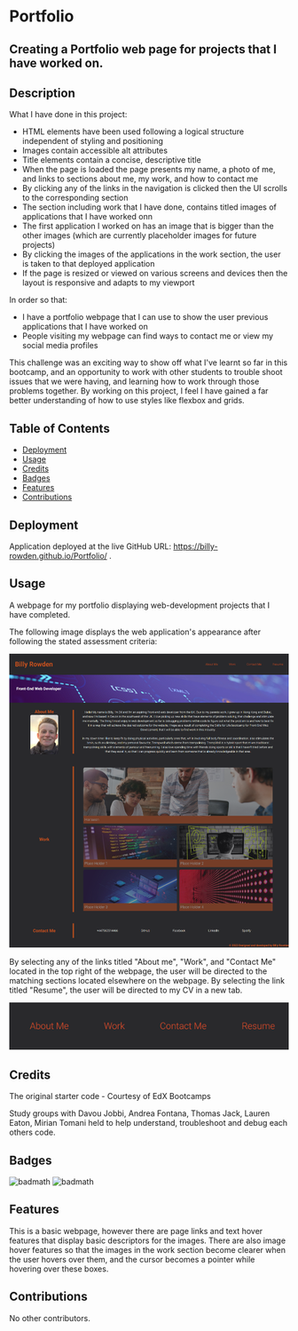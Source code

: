 # Portfolio

## Creating a Portfolio web page for projects that I have worked on. 

## Description 

What I have done in this project:

- HTML elements have been used following a logical structure independent of styling and positioning
- Images contain accessible alt attributes
- Title elements contain a concise, descriptive title
- When the page is loaded the page presents my name, a photo of me, and links to sections about me, my work, and how to contact me
- By clicking any of the links in the navigation is clicked then the UI scrolls to the corresponding section
- The section including work that I have done, contains titled images of applications that I have worked onn
- The first application I worked on has an image that is bigger than the other images (which are currently placeholder images for  future projects)
- By clicking the images of the applications in the work section, the user is taken to that deployed application
- If the page is resized or viewed on various screens and devices then the layout is responsive and adapts to my viewport


In order so that:

- I have a portfolio webpage that I can use to show the user previous applications that I have worked on
- People visiting my webpage can find ways to contact me or view my social media profiles

This challenge was an exciting way to show off what I've learnt so far in this bootcamp, and an opportunity to work with other students to trouble shoot issues that we were having, and learning how to work through those problems together. By working on this project, I feel I have gained a far better understanding of how to use styles like flexbox and grids.

## Table of Contents

* [Deployment](#Deployment)
* [Usage](#Usage)
* [Credits](#Credits)
* [Badges](#Badges)
* [Features](#Features)
* [Contributions](#Contributions)

## Deployment

Application deployed at the live GitHub URL: https://billy-rowden.github.io/Portfolio/ .

## Usage 

A webpage for my portfolio displaying web-development projects that I have completed.

The following image displays the web application's appearance after following the stated assessment criteria:

![Alt text](assets/images/Portfolio-screenshot.png)

By selecting any of the links titled "About me", "Work", and "Contact Me" located in the top right of the webpage, the user will be directed to the matching sections located elsewhere on the webpage. By selecting the link titled "Resume", the user will be directed to my CV in a new tab.

![Alt text](<assets/images/Portfolio-navbar.png>)

## Credits

The original starter code - Courtesy of EdX Bootcamps

Study groups with Davou Jobbi, Andrea Fontana, Thomas Jack, Lauren Eaton, Mirian Tomani held to help understand, troubleshoot and debug each others code.

## Badges

![badmath](https://img.shields.io/badge/HTML-48.2-blue)
![badmath](https://img.shields.io/badge/CSS-51.8-orange)

## Features

This is a basic webpage, however there are page links and text hover features that display basic descriptors for the images. There are also image hover features so that the images in the work section become clearer when the user hovers over them, and the cursor becomes a pointer while hovering over these boxes. 

## Contributions

No other contributors.
